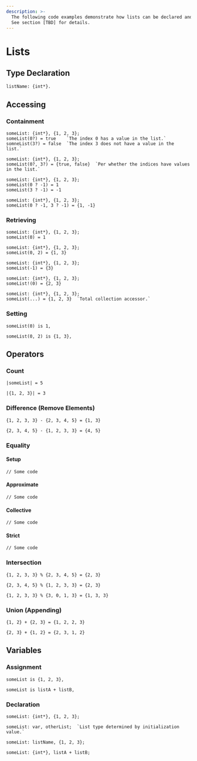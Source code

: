 ```yaml
---
description: >-
  The following code examples demonstrate how lists can be declared and used.
  See section [TBD] for details.
---
```


# Lists

## Type Declaration

```
listName: {int*}.
```

## Accessing

### Containment

```
someList: {int*}, {1, 2, 3};
someList(0?) = true    `The index 0 has a value in the list.`
somneList(3?) = false  `The index 3 does not have a value in the list.`
```

```
someList: {int*}, {1, 2, 3};
someList(0?, 3?) = {true, false}  `Per whether the indices have values in the list.`
```

```
someList: {int*}, {1, 2, 3};
someList(0 ? -1) = 1
someList(3 ? -1) = -1
```

```
someList: {int*}, {1, 2, 3};
someList(0 ? -1, 3 ? -1) = {1, -1}
```

### Retrieving

```
someList: {int*}, {1, 2, 3};
someList(0) = 1
```

```
someList: {int*}, {1, 2, 3};
someList(0, 2) = {1, 3}
```

```
someList: {int*}, {1, 2, 3};
someList(-1) = {3}
```

```
someList: {int*}, {1, 2, 3};
someList!(0) = {2, 3}
```

```
someList: {int*}, {1, 2, 3};
someList(...) = {1, 2, 3}  `Total collection accessor.`
```

### Setting

```
someList(0) is 1,
```

```
someList(0, 2) is {1, 3},
```

## Operators

### Count

```
|someList| = 5
```

```
|{1, 2, 3}| = 3
```

### Difference (Remove Elements)

```
{1, 2, 3, 3} - {2, 3, 4, 5} = {1, 3}
```

```
{2, 3, 4, 5} - {1, 2, 3, 3} = {4, 5}
```

### Equality

#### Setup

```
// Some code
```

#### Approximate

```
// Some code
```

#### Collective

```
// Some code
```

#### Strict

```
// Some code
```

### Intersection

```
{1, 2, 3, 3} % {2, 3, 4, 5} = {2, 3}
```

```
{2, 3, 4, 5} % {1, 2, 3, 3} = {2, 3}
```

```
{1, 2, 3, 3} % {3, 0, 1, 3} = {1, 3, 3}
```

### Union (Appending)

```
{1, 2} + {2, 3} = {1, 2, 2, 3}
```

```
{2, 3} + {1, 2} = {2, 3, 1, 2}
```

## Variables

### Assignment

```
someList is {1, 2, 3},
```

```
someList is listA + listB,
```

### Declaration

```
someList: {int*}, {1, 2, 3};
```

```
someList: var, otherList;  `List type determined by initialization value.`
```

```
someList: listName, {1, 2, 3};
```

```
someList: {int*}, listA + listB;
```
